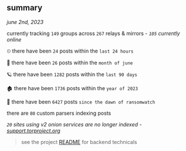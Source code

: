 
## summary
_june 2nd, 2023_

currently tracking `149` groups across `267` relays & mirrors - _`105` currently online_

⏲ there have been `24` posts within the `last 24 hours`

🦈 there have been `26` posts within the `month of june`

🪐 there have been `1282` posts within the `last 90 days`

🏚 there have been `1736` posts within the `year of 2023`

🦕 there have been `6427` posts `since the dawn of ransomwatch`

there are `80` custom parsers indexing posts

_`20` sites using v2 onion services are no longer indexed - [support.torproject.org](https://support.torproject.org/onionservices/v2-deprecation/)_

> see the project [README](https://github.com/joshhighet/ransomwatch#ransomwatch--) for backend technicals

